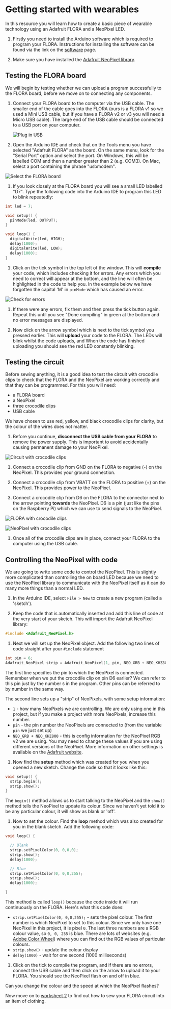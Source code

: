 # Getting started with wearables

In this resource you will learn how to create a basic piece of wearable technology using an Adafruit FLORA and a NeoPixel LED.

1. Firstly you need to install the Arduino software which is required to program your FLORA. Instructions for installing the software can be found via the link on the [software](software.md) page.

1. Make sure you have installed the [Adafruit NeoPixel library](https://learn.adafruit.com/adafruit-neopixel-uberguide/arduino-library-installation#manually-install-adafruit-neopixel-library).

## Testing the FLORA board

We will begin by testing whether we can upload a program successfully to the FLORA board, before we move on to connecting any components.

1. Connect your FLORA board to the computer via the USB cable. The smaller end of the cable goes into the FLORA (ours is a FLORA v1 so we used a Mini USB cable, but if you have a FLORA v2 or v3 you will need a Micro USB cable). The large end of the USB cable should be connected to a USB port on your computer.

   ![Plug in USB](images/plug-in-usb.png)

1. Open the Arduino IDE and check that on the Tools menu you have selected "Adafruit FLORA" as the board. On the same menu, look for the "Serial Port" option and select the port. On Windows, this will be labelled COM and then a number greater than 2 (e.g. COM3). On Mac, select a port containing the phrase "usbmodem".

  ![Select the FLORA board](images/select-flora-board.png)

1. If you look closely at the FLORA board you will see a small LED labelled "D7". Type the following code into the Arduino IDE to program this LED to blink repeatedly:

  ```cpp
  int led = 7;

  void setup() {
    pinMode(led, OUTPUT);
  }

  void loop() {
    digitalWrite(led, HIGH);
    delay(1000);
    digitalWrite(led, LOW);
    delay(1000);
  }
  ```

1. Click on the tick symbol in the top left of the window. This will **compile** your code, which includes checking it for errors. Any errors which you need to correct will appear at the bottom, and the line will often be highlighted in the code to help you. In the example below we have forgotten the capital 'M' in `pinMode` which has caused an error.

  ![Check for errors](images/compile-program.png)

1. If there were any errors, fix them and then press the tick button again. Repeat this until you see "Done compiling" in green at the bottom and no error messages are displayed.

1. Now click on the arrow symbol which is next to the tick symbol you pressed earlier. This will **upload** your code to the FLORA. The LEDs will blink whilst the code uploads, and When the code has finished uploading you should see the red LED constantly blinking.

## Testing the circuit
Before sewing anything, it is a good idea to test the circuit with crocodile clips to check that the FLORA and the NeoPixel are working correctly and that they can be programmed. For this you will need:

- a FLORA board
- a NeoPixel
- three crocodile clips
- USB cable

We have chosen to use red, yellow, and black crocodile clips for clarity, but the colour of the wires does not matter.

1. Before you continue, **disconnect the USB cable from your FLORA** to remove the power supply. This is important to avoid accidentally causing permanent damage to your NeoPixel.

![Circuit with crocodile clips](images/crocodile-clip-circuit.png)

1. Connect a crocodile clip from GND on the FLORA to negative (-) on the NeoPixel. This provides your ground connection.

1. Connect a crocodile clip from VBATT on the FLORA to positive (+) on the NeoPixel. This provides power to the NeoPixel.

1. Connect a crocodile clip from D6 on the FLORA to the connector next to the arrow pointing **towards** the NeoPixel. D6 is a pin (just like the pins on the Raspberry Pi) which we can use to send signals to the NeoPixel.

  ![FLORA with crocodile clips](images/flora-croc-clips.png)

  ![NeoPixel with crocodile clips](images/neopixel-croc-clips.png)


1. Once all of the crocodile clips are in place, connect your FLORA to the computer using the USB cable.

## Controlling the NeoPixel with code

We are going to write some code to control the NeoPixel. This is slightly more complicated than controlling the on board LED because we need to use the NeoPixel library to communicate with the NeoPixel itself as it can do many more things than a normal LED.

1. In the Arduino IDE, select `File > New` to create a new program  (called a 'sketch').

1. Keep the code that is automatically inserted and add this line of code at the very start of your sketch. This will import the Adafruit NeoPixel library:

  ```cpp
  #include <Adafruit_NeoPixel.h>
  ```

1. Next we will set up the NeoPixel object. Add the following two lines of code straight after your `#include` statement
  ```cpp
  int pin = 6;
  Adafruit_NeoPixel strip = Adafruit_NeoPixel(1, pin, NEO_GRB + NEO_KHZ800);
  ```
  The first line specifies the pin to which the NeoPixel is connected. Remember when we put the crocodile clip on pin D6 earlier? We can refer to this pin just by the number `6` in the program. Other pins can be referred to by number in the same way.

  The second line sets up a "strip" of NeoPixels, with some setup information:
  - `1` - how many NeoPixels we are controlling. We are only using one in this project, but if you make a project with more NeoPixels, increase this number.
  - `pin` - the pin number the NeoPixels are connected to (from the variable `pin` we just set up)
  - `NEO_GRB + NEO_KHZ800` - this is config information for the NeoPixel RGB v2 we are using. You may need to change these values if you are using different versions of the NeoPixel. More information on other settings is available on the [Adafruit website](https://learn.adafruit.com/adafruit-neopixel-uberguide/arduino-library).

1. Now find the **setup** method which was created for you when you opened a new sketch. Change the code so that it looks like this:

  ```cpp
  void setup() {
    strip.begin();
    strip.show();
  }
  ```

  The `begin()` method allows us to start talking to the NeoPixel and the `show()` method tells the NeoPixel to update its colour. Since we haven't yet told it to be any particular colour, it will show as blank or 'off'.

1. Now to set the colour. Find the **loop** method which was also created for you in the blank sketch. Add the following code:
  ```cpp
  void loop() {

    // Blank
    strip.setPixelColor(0, 0,0,0);
    strip.show();
    delay(1000);

    // Blue
    strip.setPixelColor(0, 0,0,255);
    strip.show();
    delay(1000);

  }
  ```

  This method is called `loop()` because the code inside it will run continuously on the FLORA. Here's what this code does:

  - `strip.setPixelColor(0, 0,0,255);` - sets the pixel colour. The first number is which NeoPixel to set to this colour. Since we only have one NeoPixel in this project, it is pixel `0`. The last three numbers are a RGB colour value, so `0, 0, 255` is blue. There are lots of websites (e.g. [Adobe Color Wheel](https://color.adobe.com)) where you can find out the RGB values of particular colours.  
  - `strip.show()` - update the colour display
  - `delay(1000)` - wait for one second (1000 milliseconds)

1. Click on the tick to compile the program, and if there are no errors, connect the USB cable and then click on the arrow to upload it to your FLORA. You should see the NeoPixel flash on and off in blue.

  Can you change the colour and the speed at which the NeoPixel flashes?

Now move on to [worksheet 2](worksheet2.md) to find out how to sew your FLORA circuit into an item of clothing.
